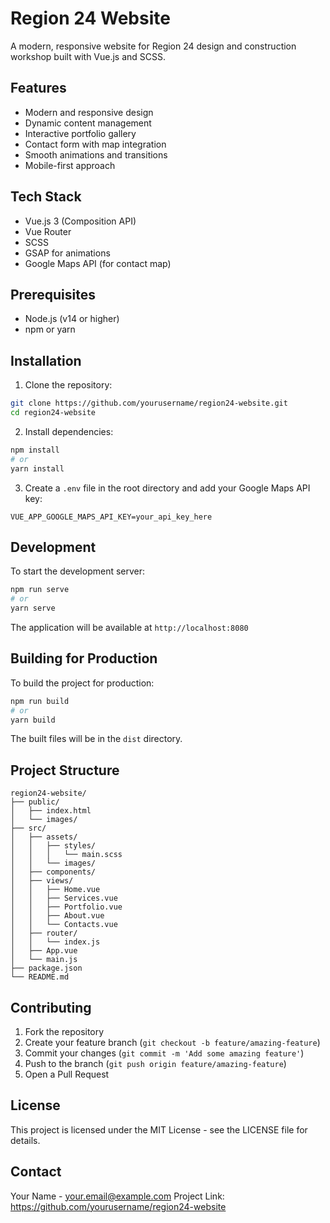 # Region 24 Website

A modern, responsive website for Region 24 design and construction workshop built with Vue.js and SCSS.

## Features

- Modern and responsive design
- Dynamic content management
- Interactive portfolio gallery
- Contact form with map integration
- Smooth animations and transitions
- Mobile-first approach

## Tech Stack

- Vue.js 3 (Composition API)
- Vue Router
- SCSS
- GSAP for animations
- Google Maps API (for contact map)

## Prerequisites

- Node.js (v14 or higher)
- npm or yarn

## Installation

1. Clone the repository:
```bash
git clone https://github.com/yourusername/region24-website.git
cd region24-website
```

2. Install dependencies:
```bash
npm install
# or
yarn install
```

3. Create a `.env` file in the root directory and add your Google Maps API key:
```
VUE_APP_GOOGLE_MAPS_API_KEY=your_api_key_here
```

## Development

To start the development server:

```bash
npm run serve
# or
yarn serve
```

The application will be available at `http://localhost:8080`

## Building for Production

To build the project for production:

```bash
npm run build
# or
yarn build
```

The built files will be in the `dist` directory.

## Project Structure

```
region24-website/
├── public/
│   ├── index.html
│   └── images/
├── src/
│   ├── assets/
│   │   ├── styles/
│   │   │   └── main.scss
│   │   └── images/
│   ├── components/
│   ├── views/
│   │   ├── Home.vue
│   │   ├── Services.vue
│   │   ├── Portfolio.vue
│   │   ├── About.vue
│   │   └── Contacts.vue
│   ├── router/
│   │   └── index.js
│   ├── App.vue
│   └── main.js
├── package.json
└── README.md
```

## Contributing

1. Fork the repository
2. Create your feature branch (`git checkout -b feature/amazing-feature`)
3. Commit your changes (`git commit -m 'Add some amazing feature'`)
4. Push to the branch (`git push origin feature/amazing-feature`)
5. Open a Pull Request

## License

This project is licensed under the MIT License - see the LICENSE file for details.

## Contact

Your Name - your.email@example.com
Project Link: https://github.com/yourusername/region24-website 